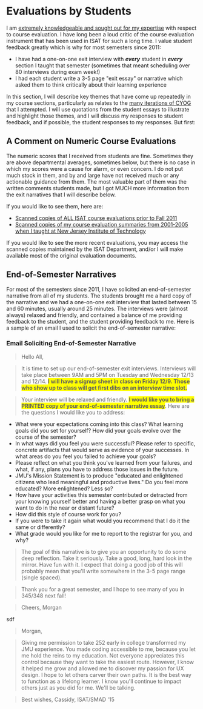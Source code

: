 # Evaluations by Students

I am [extremely knowledgeable and sought out for my expertise](/service/course_evals.md) with respect to course evaluation. I have long been a loud critic of the course evaluation instrument that has been used in ISAT for such a long time. I value student feedback greatly which is why for most semesters since 2011:

* I have had a one-on-one exit interview with **_every_** student in **_every_** section I taught that semester (sometimes that meant scheduling over 80 interviews during exam week!) 
* I had each student write a 3-5 page "exit essay" or narrative which asked them to think critically about their learning experience

In this section, I will describe key themes that have come up repeatedly in my course sections, particularly as relates to the [many iterations of CYOG](/teaching/cyog.md) that I attempted. I will use quotations from the student essays to illustrate and highlight those themes, and I will discuss my responses to student feedback, and if possible, the student responses to my responses. But first:

## A Comment on Numeric Course Evaluations

The numeric scores that I received from students are fine. Sometimes they are above departmental averages, sometimes below, but there is no case in which my scores were a cause for alarm, or even concern. I do not put much stock in them, and by and large have not received much or any actionable guidance from them. The most valuable part of them was the written comments students made, but I got MUCH more information from the exit narratives that I will describe below.

If you would like to see them, here are:

* [Scanned copies of ALL ISAT course evaluations prior to Fall 2011](http://tenure.umatter2.us/wp-content/uploads/2011/09/CourseEvals.zip)
* [Scanned copies of my course evaluation summaries from 2001-2005 when I taught at New Jersey Institute of Technology](http://tenure.umatter2.us/wp-content/uploads/2011/09/AllNJITTeachingEvaluations.pdf)

If you would like to see the more recent evaluations, you may access the scanned copies maintained by the ISAT Department, and/or I will make available most of the original evaluation documents.

## End-of-Semester Narratives

For most of the semesters since 2011, I have solicited an end-of-semester narrative from all of my students. The students brought me a hard copy of the narrative and we had a one-on-one exit interview that lasted between 15 and 60 minutes, usually around 25 minutes. The interviews were (almost always) relaxed and friendly, and contained a balance of me providing feedback to the student, and the student providing feedback to me. Here is a sample of an email I used to solicit the end-of-semester narrative:

### Email Soliciting End-of-Semester Narrative

> Hello All,

> It is time to set up our end-of-semester exit interviews. Interviews will take place between 9AM and 5PM on Tuesday and Wednesday 12/13 and 12/14. <span style="background-color:yellow;">**I will have a signup sheet in class on Friday 12/9. Those who show up to class will get first dibs on an interview time slot.**</span>

> Your interview will be relaxed and friendly. <span style="background-color:yellow;">**I would like you to bring a PRINTED copy of your end-of-semester narrative essay**</span>. Here are the questions I would like you to address:
* What were your expectations coming into this class?
What learning goals did you set for yourself?
How did your goals evolve over the course of the semester? 
* In what ways did you feel you were successful?  Please refer to specific, concrete artifacts that would serve as evidence of your successes. 
In what areas do you feel you failed to achieve your goals?  
* Please reflect on what you think you've learned from your failures, and what, if any, plans you have to address those issues in the future. 
* JMU's Mission Statement is to produce "educated and enlightened citizens who lead meaningful and productive lives."  Do you feel more educated?  More enlightened?  Less so? 
* How have your activities this semester contributed or detracted from your knowing yourself better and having a better grasp on what you want to do in the near or distant future? 
* How did this style of course work for you?  
* If you were to take it again what would you recommend that I do it the same or differently? 
* What grade would you like for me to report to the registrar for you, and why? 

> The goal of this narrative is to give you an opportunity to do some deep reflection.  Take it seriously.  Take a good, long, hard look in the mirror.  Have fun with it.  I expect that doing a good job of this will probably mean that you'll write somewhere in the 3-5 page range (single spaced).

> Thank you for a great semester, and I hope to see many of you in 345/348 next fall!

> Cheers,
Morgan

sdf

> Morgan,

> Giving me permission to take 252 early in college transformed my JMU experience. You made coding accessible to me, because you let me hold the reins to my education. Not everyone appreciates this control because they want to take the easiest route. However, I know it helped me grow and allowed me to discover my passion for UX design. I hope to let others carver their own paths. It is the best way to function as a lifelong learner. I know you'll continue to impact others just as you did for me. We'll be talking.

> Best wishes,
Cassidy, ISAT/SMAD '15